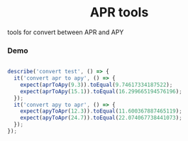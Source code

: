 <h1 align="center"> APR tools </h1>

<p> tools for convert between APR and APY </p>

<h3> Demo </h3>

```ts

describe('convert test', () => {
  it('convert apr to apy', () => {
    expect(aprToApy(9.3)).toEqual(9.74617334187522);
    expect(aprToApy(15.1)).toEqual(16.299665194576196);
  });
  it('convert apy to apr', () => {
    expect(apyToApr(12.3)).toEqual(11.600367887465119);
    expect(apyToApr(24.7)).toEqual(22.074067738441073);
  });
});

```